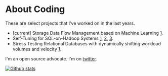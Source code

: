 # About Coding

These are select projects that I've worked on in the last years.

- [current] Storage Data Flow Management based on Machine Learning [1](https://www.stockwatch.com.cy/en/article/emporika-nea/cut-partners-huawei-fuel-ai-data-storage-systems).
- Self-Tuning for SQL-on-Hadoop Systems [1](https://www.sciencedirect.com/science/article/abs/pii/S2214579621000216), [2](https://link.springer.com/chapter/10.1007%2F978-3-030-33223-5_9), [3](http://ceur-ws.org/Vol-2469/ERDemo03.pdf).
- Stress Testing Relational Databases with dynamically shifting workload volumes and velocity [1](https://link.springer.com/chapter/10.1007/978-3-319-44403-1_13).

I'm an open source advocate. I'm on [twitter](https://www.twitter.com/miro_fh).

[![Github stats](https://github-readme-stats.vercel.app/api?username=mirofh&theme=white-black)](https://github.com/mirofh/github-readme-stats)
